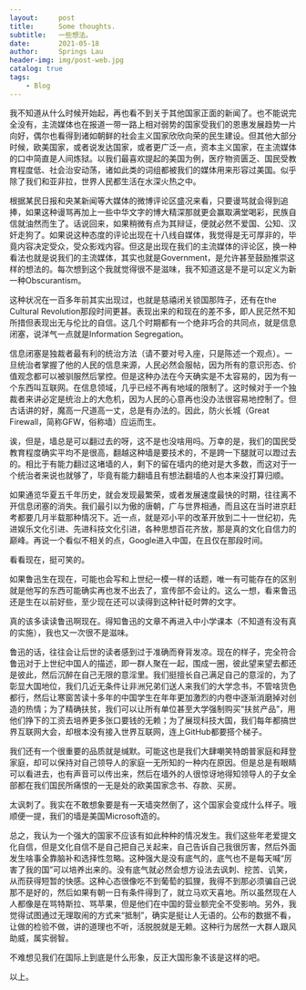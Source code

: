 ```yaml
---
layout:     post
title:      Some thoughts.
subtitle:   一些想法。
date:       2021-05-18
author:     Springs Lau
header-img: img/post-web.jpg
catalog: true
tags:
    - Blog
---
```


我不知道从什么时候开始起，再也看不到关于其他国家正面的新闻了。也不能说完全没有，主流媒体也在报道一带一路上相对弱势的国家受我们的恩惠发展趋势一片向好，偶尔也看得到诸如朝鲜的社会主义国家欣欣向荣的民生建设。但其他大部分时候，欧美国家，或者说发达国家，或者更广泛一点，资本主义国家，在主流媒体的口中简直是人间炼狱。以我们最喜欢提起的美国为例，医疗物资匮乏、国民受教育程度低、社会治安动荡，诸如此类的词组都被我们的媒体用来形容过美国。似乎除了我们和亚非拉，世界人民都生活在水深火热之中。

根据某民日报和央某新闻等大媒体的微博评论区盛况来看，只要谩骂就会得到追捧，如果这种谩骂再加上一些中华文字的博大精深那就更会赢取满堂喝彩，民族自信就油然而生了。话说回来，如果稍微有点为其辩证，便就必然不爱国、公知、汉奸走狗了。如果说这种态度的评论出现在十八线自媒体，我觉得是无可厚非的，毕竟内容决定受众，受众影戏内容。但这是出现在我们的主流媒体的评论区，换一种看法也就是说我们的主流媒体，其实也就是Government，是允许甚至鼓励推崇这样的想法的。每次想到这个我就觉得很不是滋味，我不知道这是不是可以定义为新一种Obscurantism。

这种状况在一百多年前其实出现过，也就是慈禧闭关锁国那阵子，还有在the Cultural Revolution那段时间更甚。表现出来的和现在的差不多，即人民茫然不知所措但表现出无与伦比的自信。这几个时期都有一个绝非巧合的共同点，就是信息闭塞，说洋气一点就是Information Segregation。

信息闭塞是独裁者最有利的统治方法（请不要对号入座，只是陈述一个观点）。一旦统治者掌握了他的人民的信息来源，人民必然会服帖，因为所有的意识形态、价值观念都可以被驯服然后掌控。但是这种办法在今天确实是不太容易的，因为有一个东西叫互联网。在信息领域，几乎已经不再有地域的限制了。这时候对于一个独裁者来讲必定是统治上的大危机，因为人民的心意再也没办法很容易地控制了。但古话讲的好，魔高一尺道高一丈，总是有办法的。因此，防火长城（Great Firewall，简称GFW，俗称墙）应运而生。

诶，但是，墙总是可以翻过去的呀，这不是也没啥用吗。万幸的是，我们的国民受教育程度确实平均不是很高，翻越这种墙是要技术的，不是跨一下腿就可以蹬过去的。相比于有能力翻过这堵墙的人，剩下的留在墙内的绝对是大多数，而这对于一个统治者来说也就够了，毕竟有能力翻墙且有想法翻墙的人也本来没打算归顺。

如果通览华夏五千年历史，就会发现最繁荣，或者发展速度最快的时期，往往离不开信息闭塞的消失。我们最引以为傲的唐朝，广与世界相通，而且这在当时进京赶考都要几月半载那种情况下。近一点，就是邓小平的改革开放到二十一世纪初，先进娱乐文化引进、先进科技文化引进，各种思想百花齐放，那是真的文化自信力的巅峰。再说一个看似不相关的点，Google进入中国，在且仅在那段时间。

看看现在，挺可笑的。

如果鲁迅生在现在，可能也会写和上世纪一模一样的话题，唯一有可能存在的区别就是他写的东西可能确实再也发不出去了，宣传部不会让的。这么一想，看来鲁迅还是生在以前好些，至少现在还可以读得到这种针砭时弊的文字。

真的该多读读鲁迅啊现在。得知鲁迅的文章不再进入中小学课本（不知道有没有真的实施），我也又一次很不是滋味。

鲁迅的话，往往会让后世的读者感到过于准确而脊背发凉。现在的样子，完全符合鲁迅对于上世纪中国人的描述，即一群人聚在一起，围成一圈，彼此望来望去都还是彼此，然后沉醉在自己无限的意淫里。我们挺擅长自己满足自己的意淫的，为了彰显大国地位，我们几近无条件让非洲兄弟们送人来我们的大学念书，不管啥货色都行，然后让寒窗苦读十多年的中国学生在年年更加激烈的内卷中逐渐消磨掉对创造的热情；为了精确扶贫，我们可以让所有单位甚至大学强制购买“扶贫产品”，用他们挣下的工资去培养更多张口要钱的无赖；为了展现科技大国，我们每年都搞世界互联网大会，却根本没有接入世界互联网，连上GitHub都要搭个梯子。

我们还有一个很重要的品质就是缄默。可能这也是我们大肆嘲笑特朗普家庭和拜登家庭，却可以保持对自己领导人的家庭一无所知的一种内在原因。但是总是有眼睛可以看进去，也有声音可以传出来，然后在墙外的人很惊讶地得知领导人的子女全部都在我们国民所痛恨的一无是处的欧美国家念书、存款、买房。

太讽刺了。我实在不敢想象要是有一天墙突然倒了，这个国家会变成什么样子。哦顺便一提，我们的墙是美国Microsoft造的。

总之，我认为一个强大的国家不应该有如此种种的情况发生。我们这些年老爱提文化自信，但是文化自信不是自己把自己关起来，自己告诉自己我很厉害，然后外面发生啥事全靠脑补和选择性忽略。这种强大是没有底气的，底气也不是每天喊“厉害了我的国”可以培养出来的。没有底气就必然会想方设法去讽刺、挖苦、讥笑，从而获得短暂的快感。这种心态很像吃不到葡萄的狐狸，我得不到那必须骗自己说那不是好的，然后如果有朝一日有条件得到了，就立马欢天喜地。所以虽然现在人人都像是在骂特斯拉、骂苹果，但是他们在中国的营业额完全不受影响。另外，我觉得试图通过无理取闹的方式来“抵制”，确实是挺让人无语的。公布的数据不看，让做的检验不做，讲的道理也不听，活脱脱就是无赖。这种行为居然一大群人跟风助威，属实弱智。

不难想见我们在国际上到底是什么形象，反正大国形象不该是这样的吧。

以上。
